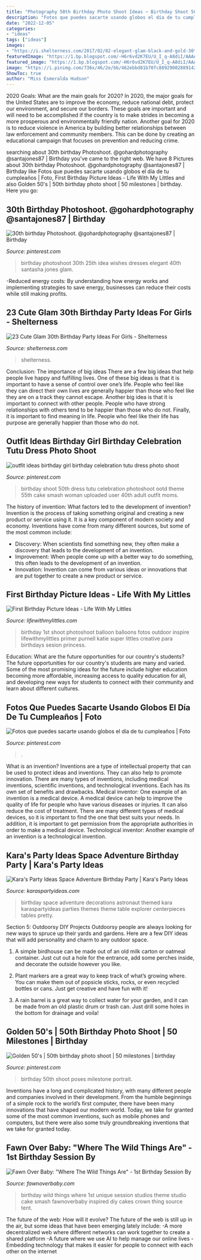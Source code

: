 ```yaml
---
title: "Photography 50th Birthday Photo Shoot Ideas ~ Birthday Shoot 50th Dress Tutu Celebration Photoshoot Ootd Theme 55th Cake Smash Woman Uploaded User 40th Adult Outfit Moms"
description: "Fotos que puedes sacarte usando globos el día de tu cumpleaños"
date: "2022-12-05"
categories:
- "ideas"
tags: ["ideas"]
images:
- "https://i.shelterness.com/2017/02/02-elegant-glam-black-and-gold-30th-birthday-party-with-white-florals.jpg"
featuredImage: "https://1.bp.blogspot.com/-H6r6vd2K7EU/U_I_q-A8diI/AAAAAAAAQvg/pjH-_rSywDw/s1600/SD-0495%2Bcopy.jpg"
featured_image: "https://1.bp.blogspot.com/-H6r6vd2K7EU/U_I_q-A8diI/AAAAAAAAQvg/pjH-_rSywDw/s1600/SD-0495%2Bcopy.jpg"
image: "https://i.pinimg.com/736x/46/2e/bb/462ebbd81b70fc8892900288914222e8.jpg"
ShowToc: true
author: "Miss Esmeralda Hudson"
---
```



2020 Goals: What are the main goals for 2020?
In 2020, the major goals for the United States are to improve the economy, reduce national debt, protect our environment, and secure our borders. These goals are important and will need to be accomplished if the country is to make strides in becoming a more prosperous and environmentally friendly nation. Another goal for 2020 is to reduce violence in America by building better relationships between law enforcement and community members. This can be done by creating an educational campaign that focuses on prevention and reducing crime.

	

		
searching about 30th birthday Photoshoot. @gohardphotography @santajones87 | Birthday you've came to the right web. We have 8 Pictures about 30th birthday Photoshoot. @gohardphotography @santajones87 | Birthday like Fotos que puedes sacarte usando globos el día de tu cumpleaños | Foto, First Birthday Picture Ideas - Life With My Littles and also Golden 50&#039;s | 50th birthday photo shoot | 50 milestones | birthday. Here you go:
		
    
## 30th Birthday Photoshoot. @gohardphotography @santajones87 | Birthday

<img loading=lazy src="https://i.pinimg.com/736x/d6/88/52/d68852c2854a688406607b760a1fd12d.jpg" onerror="this.onerror=null;this.src='https://tse3.mm.bing.net/th?id=OIP.jMUw_21BZuTqrAMAbqpPOwHaLH&amp;pid=15.1';" alt="30th birthday Photoshoot. @gohardphotography @santajones87 | Birthday">

_Source: pinterest.com_

>birthday photoshoot 30th 25th idea wishes dresses elegant 40th santasha jones glam. 

	

-Reduced energy costs: By understanding how energy works and implementing strategies to save energy, businesses can reduce their costs while still making profits.

    
## 23 Cute Glam 30th Birthday Party Ideas For Girls - Shelterness

<img loading=lazy src="https://i.shelterness.com/2017/02/02-elegant-glam-black-and-gold-30th-birthday-party-with-white-florals.jpg" onerror="this.onerror=null;this.src='https://tse1.mm.bing.net/th?id=OIP.wKxKnzGlKGmc1ZgeaDmjbwHaLH&amp;pid=15.1';" alt="23 Cute Glam 30th Birthday Party Ideas For Girls - Shelterness">

_Source: shelterness.com_

>shelterness. 

	

Conclusion: The importance of big ideas
There are a few big ideas that help people live happy and fulfilling lives. One of these big ideas is that it is important to have a sense of control over one’s life. People who feel like they can direct their own lives are generally happier than those who feel like they are on a track they cannot escape. Another big idea is that it is important to connect with other people. People who have strong relationships with others tend to be happier than those who do not. Finally, it is important to find meaning in life. People who feel like their life has purpose are generally happier than those who do not.

    
## Outfit Ideas Birthday Girl Birthday Celebration Tutu Dress Photo Shoot

<img loading=lazy src="https://i.pinimg.com/originals/d4/84/39/d484395a9de1dcd2fc7597d71a43f85e.jpg" onerror="this.onerror=null;this.src='https://tse4.mm.bing.net/th?id=OIP.j12WcOADyCPvURSjQKIWNwHaKw&amp;pid=15.1';" alt="outfit ideas birthday girl birthday celebration tutu dress photo shoot">

_Source: pinterest.com_

>birthday shoot 50th dress tutu celebration photoshoot ootd theme 55th cake smash woman uploaded user 40th adult outfit moms. 

	

The history of invention: What factors led to the development of invention?
Invention is the process of taking something original and creating a new product or service using it. It is a key component of modern society and economy. Inventions have come from many different sources, but some of the most common include: 
- Discovery: When scientists find something new, they often make a discovery that leads to the development of an invention. 
- Improvement: When people come up with a better way to do something, this often leads to the development of an invention. 
- Innovation: Invention can come from various ideas or innovations that are put together to create a new product or service.

    
## First Birthday Picture Ideas - Life With My Littles

<img loading=lazy src="https://farm6.staticflickr.com/5751/20748202635_e307e2bc76_c.jpg" onerror="this.onerror=null;this.src='https://tse2.mm.bing.net/th?id=OIP.wgC1QXDud-uY5_nhsbYSVgHaLG&amp;pid=15.1';" alt="First Birthday Picture Ideas - Life With My Littles">

_Source: lifewithmylittles.com_

>birthday 1st shoot photoshoot balloon balloons fotos outdoor inspire lifewithmylittles primer purnell katie super littles creative para birthdays sesion princess. 

	

Education: What are the future opportunities for our country's students?
The future opportunities for our country's students are many and varied. Some of the most promising ideas for the future include higher education becoming more affordable, increasing access to quality education for all, and developing new ways for students to connect with their community and learn about different cultures.

    
## Fotos Que Puedes Sacarte Usando Globos El Día De Tu Cumpleaños | Foto

<img loading=lazy src="https://i.pinimg.com/736x/46/2e/bb/462ebbd81b70fc8892900288914222e8.jpg" onerror="this.onerror=null;this.src='https://tse3.mm.bing.net/th?id=OIP.HmqaoJNGYOx7y41Kr41NQQHaLH&amp;pid=15.1';" alt="Fotos que puedes sacarte usando globos el día de tu cumpleaños | Foto">

_Source: pinterest.com_

>. 

	

What is an invention?
Inventions are a type of intellectual property that can be used to protect ideas and inventions. They can also help to promote innovation. There are many types of inventions, including medical inventions, scientific inventions, and technological inventions. Each has its own set of benefits and drawbacks.
Medical inventor: 
One example of an invention is a medical device. A medical device can help to improve the quality of life for people who have various diseases or injuries. It can also reduce the cost of treatment. 
There are many different types of medical devices, so it is important to find the one that best suits your needs. In addition, it is important to get permission from the appropriate authorities in order to make a medical device. 
Technological inventor: 
Another example of an invention is a technological invention.

    
## Kara&#039;s Party Ideas Space Adventure Birthday Party | Kara&#039;s Party Ideas

<img loading=lazy src="https://karaspartyideas.com/wp-content/uploads/2019/06/Space-Adventure-Birthday-Party-via-Karas-Party-Ideas-KarasPartyIdeas.com11.jpeg" onerror="this.onerror=null;this.src='https://tse3.mm.bing.net/th?id=OIP.81diPbMpXC1yTorjpW0ZTwHaLH&amp;pid=15.1';" alt="Kara&#039;s Party Ideas Space Adventure Birthday Party | Kara&#039;s Party Ideas">

_Source: karaspartyideas.com_

>birthday space adventure decorations astronaut themed kara karaspartyideas parties themes theme table explorer centerpieces tables pretty. 

	

Section 5: Outdoorsy DIY Projects
Outdoorsy people are always looking for new ways to spruce up their yards and gardens. Here are a few DIY ideas that will add personality and charm to any outdoor space.
1. A simple birdhouse can be made out of an old milk carton or oatmeal container. Just cut out a hole for the entrance, add some perches inside, and decorate the outside however you like.

2. Plant markers are a great way to keep track of what’s growing where. You can make them out of popsicle sticks, rocks, or even recycled bottles or cans. Just get creative and have fun with it!

3. A rain barrel is a great way to collect water for your garden, and it can be made from an old plastic drum or trash can. Just drill some holes in the bottom for drainage and voila!

    
## Golden 50&#039;s | 50th Birthday Photo Shoot | 50 Milestones | Birthday

<img loading=lazy src="https://i.pinimg.com/736x/e3/62/67/e362675fbc0518db03abed3846e25240--birthday-photo-shoots-birthday-photos.jpg" onerror="this.onerror=null;this.src='https://tse1.mm.bing.net/th?id=OIP.N1xRIFMUXUOmFXaCitcwBgHaLH&amp;pid=15.1';" alt="Golden 50&#039;s | 50th birthday photo shoot | 50 milestones | birthday">

_Source: pinterest.com_

>birthday 50th shoot poses milestone portrait. 

	

Inventions have a long and complicated history, with many different people and companies involved in their development. From the humble beginnings of a simple rock to the world’s first computer, there have been many innovations that have shaped our modern world. Today, we take for granted some of the most common inventions, such as mobile phones and computers, but there were also some truly groundbreaking inventions that we take for granted today.

    
## Fawn Over Baby: &quot;Where The Wild Things Are&quot; - 1st Birthday Session By

<img loading=lazy src="https://1.bp.blogspot.com/-H6r6vd2K7EU/U_I_q-A8diI/AAAAAAAAQvg/pjH-_rSywDw/s1600/SD-0495%2Bcopy.jpg" onerror="this.onerror=null;this.src='https://tse3.mm.bing.net/th?id=OIP.qKj_qFH2SV61Tv7XoNwNfwHaLI&amp;pid=15.1';" alt="Fawn Over Baby: &quot;Where The Wild Things Are&quot; - 1st Birthday Session By">

_Source: fawnoverbaby.com_

>birthday wild things where 1st unique session studios theme studio cake smash fawnoverbaby inspired diy cakes crown thing source tent. 

	

The future of the web: How will it evolve?
The future of the web is still up in the air, but some ideas that have been emerging lately include: 
-A more decentralized web where different networks can work together to create a shared platform 
-A future where we use AI to help manage our online lives 
-Embedding technology that makes it easier for people to connect with each other on the internet

